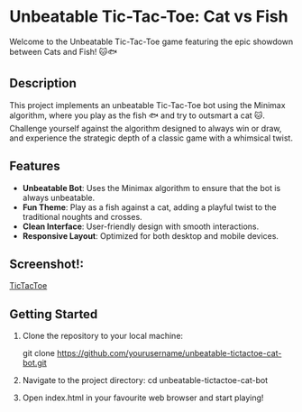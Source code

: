 # Unbeatable Tic-Tac-Toe: Cat vs Fish

Welcome to the Unbeatable Tic-Tac-Toe game featuring the epic showdown between Cats and Fish! 🐱🐟

## Description

This project implements an unbeatable Tic-Tac-Toe bot using the Minimax algorithm, where you play as the fish 🐟 and try to outsmart a cat 🐱. Challenge yourself against the algorithm designed to always win or draw, and experience the strategic depth of a classic game with a whimsical twist.

## Features

- **Unbeatable Bot**: Uses the Minimax algorithm to ensure that the bot is always unbeatable.
- **Fun Theme**: Play as a fish against a cat, adding a playful twist to the traditional noughts and crosses.
- **Clean Interface**: User-friendly design with smooth interactions.
- **Responsive Layout**: Optimized for both desktop and mobile devices.
  
## Screenshot!: 
[TicTacToe](https://github.com/ADR-projects/Unbeatable-TicTacToe--CatBot/blob/main/Unbeatable%20CatBot%20TTT%20screenshot.png)

## Getting Started

1. Clone the repository to your local machine:
   
   git clone https://github.com/yourusername/unbeatable-tictactoe-cat-bot.git

2. Navigate to the project directory:
   cd unbeatable-tictactoe-cat-bot

4. Open index.html in your favourite web browser and start playing!
